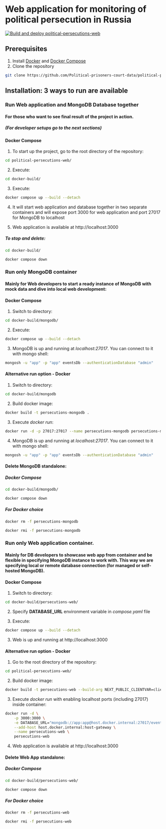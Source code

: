# Web application for monitoring of political persecution in Russia



[![Build and deploy political-persecutions-web](https://github.com/Political-prisoners-court-data/political-persecutions-web/actions/workflows/cicd.yml/badge.svg)](https://github.com/Political-prisoners-court-data/political-persecutions-web/actions/workflows/cicd.yml/badge.svg)

## Prerequisites

1. Install [Docker](https://docs.docker.com/get-docker/) and [Docker Compose](https://docs.docker.com/compose/install/)
2. Clone the repository

```bash
git clone https://github.com/Political-prisoners-court-data/political-persecutions-web.git
```

## Installation: 3 ways to run are available

### Run Web application and MongoDB Database together
#### For those who want to see final result of the project in action.
##### *(For developer setups go to the next sections)*
#### Docker Compose
1. To start up the project, go to the root directory of the repository:

```bash
cd political-persecutions-web/
```
2. Execute:
```bash
cd docker-build/
```
3. Execute:
```bash
docker compose up --build --detach
```

4. It will start web application and database together in two separate containers and will expose port 3000 for web application and port 27017 for MongoDB to localhost

5. Web application is available at http://localhost:3000

##### To stop and delete:

```bash
cd docker-build/
```

```bash
docker compose down
```
### Run only MongoDB container

#### Mainly for Web developers to start a ready instance of MongoDB with mock data and dive into local web development:
#### Docker Compose
1. Switch to directory:

```bash
cd docker-build/mongodb/
```

2. Execute:

```bash
docker compose up --build --detach
```

3. MongoDB is up and running at _localhost:27017_. You can connect to it with mongo shell:

```bash
mongosh -u "app" -p "app" eventsDb --authenticationDatabase "admin"
```

#### Alternative run option - Docker

1. Switch to directory:

```bash
cd docker-build/mongodb
```

2. Build docker image:

```bash
docker build -t persecutions-mongodb .
```

3. Execute _docker run_:

```bash
docker run -d -p 27017:27017 --name persecutions-mongodb persecutions-mongodb
```

4. MongoDB is up and running at _localhost:27017_. You can connect to it with mongo shell:

```bash
mongosh -u "app" -p "app" eventsDb --authenticationDatabase "admin"
```

#### Delete MongoDB standalone:

##### Docker Compose

```bash
cd docker-build/mongodb/
```

```bash
docker compose down
```

##### For Docker choice

```bash
docker rm -f persecutions-mongodb
```

```bash
docker rmi -f persecutions-mongodb
```

### Run only Web application container.

#### Mainly for DB developers to showcase web app from container and be flexible in specifying MongoDB instance to work with. This way we are specifying local or remote database connection (for managed or self-hosted MongoDB).
#### Docker Compose

1. Switch to directory:

```bash
cd docker-build/persecutions-web/
```

2. Specify **DATABASE_URL** environment variable in _compose.yaml_ file

3. Execute:

```bash
docker compose up --build --detach
```

3. Web is up and running at http://localhost:3000

#### Alternative run option - Docker

1. Go to the root directory of the repository:

```bash
cd political-persecutions-web/
```

2. Build docker image:

```bash
docker build -t persecutions-web --build-arg NEXT_PUBLIC_CLIENTVAR=clientvar -f docker-build/persecutions-web/Dockerfile .
```

3. Execute _docker run_ with enabling localhost ports (including 27017) inside container:

```bash
docker run -d \
    -p 3000:3000 \
    -e DATABASE_URL="mongodb://app:app@host.docker.internal:27017/eventsDb?authSource=admin" \
    --add-host host.docker.internal:host-gateway \
    --name persecutions-web \
    persecutions-web
```

4. Web application is available at http://localhost:3000

#### Delete Web App standalone:

##### Docker Compose

```bash
cd docker-build/persecutions-web/
```

```bash
docker compose down
```

##### For Docker choice

```bash
docker rm -f persecutions-web
```

```bash
docker rmi -f persecutions-web
```
